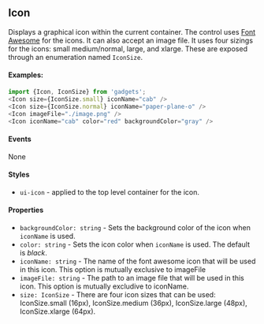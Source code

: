 <a name="module_Icon"></a>

## Icon
Displays a graphical icon within the current container.  The control uses
[Font Awesome](http://fontawesome.io/) for the icons.  It can also
accept an image file.  It uses four sizings for the icons: small
medium/normal, large, and xlarge.  These are exposed through an
enumeration named `IconSize`.

#### Examples:

```javascript
import {Icon, IconSize} from 'gadgets';
<Icon size={IconSize.small} iconName="cab" />
<Icon size={IconSize.normal} iconName="paper-plane-o" />
<Icon imageFile="./image.png" />
<Icon iconName="cab" color="red" backgroundColor="gray" />
```

#### Events
None

#### Styles
- `ui-icon` - applied to the top level container for the icon.

#### Properties
- `backgroundColor: string` - Sets the background color of the icon when
`iconName` is used.
- `color: string` - Sets the icon color when `iconName` is used.  The
default is *black*.
- `iconName: string` - The name of the font awesome icon that will be
used in this icon.  This option is mutually exclusive to imageFile
- `imageFile: string` - The path to an image file that will be used in
this icon.  This option is mutually excludive to iconName.
- `size: IconSize` - There are four icon sizes that can be used:
IconSize.small (16px), IconSize.medium (36px), IconSize.large (48px),
IconSize.xlarge (64px).

